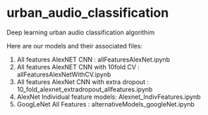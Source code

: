 # urban_audio_classification
Deep learning urban audio classification algorithim

Here are our models and their associated files:
1. All features AlexNET CNN : allFeaturesAlexNet.ipynb
2. All features AlexNET CNN with 10fold CV : allFeaturesAlexNetWithCV.ipynb
3. All features AlexNet CNN with extra dropout : 10_fold_alexnet_extradropout_allfeatures.ipynb
4. AlexNet Individual feature models: Alexnet_IndivFeatures.ipynb
5. GoogLeNet All Features : alternativeModels_googleNet.ipynb

